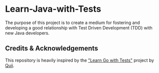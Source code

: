# Learn-Java-with-Tests

The purpose of this project is to create a medium for fostering and developing a good relationship with Test Driven Development (TDD) with new Java developers.


## Credits & Acknowledgements
This repository is heavily inspired by the ["Learn Go with Tests"](https://quii.gitbook.io/learn-go-with-tests/) project by [Quii](https://github.com/quii).
